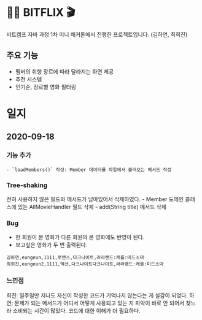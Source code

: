 # 👩‍💻 BITFLIX 🎬
비트캠프 자바 과정 1차 미니 해커톤에서 진행한 프로젝트입니다. (김하연, 최희진) 

## 주요 기능

- 멤버의 취향 장르에 따라 달라지는 화면 제공
- 추천 시스템
- 인기순, 장르별 영화 필터링

# 일지
## 2020-09-18

### 기능 추가
    - `loadMembers()` 작성: Member 데이터를 파일에서 불러오는 메서드 작성


### Tree-shaking
전혀 사용하지 않은 필드와 메서드가 남아있어서 삭제하였다.
    - Member 도메인 클래스에 있는 AllMovieHandler 필드 삭제
        - add(String title) 메서드 삭제

### Bug

- 한 회원이 본 영화가 다른 회원의 본 영화에도 반영이 된다.
- 보고싶은 영화가 두 번 출력된다.

```
김하연,eungeun,1111,로맨스,다크나이트,라라랜드:캐롤:미드소마
최희진,eungeun2,1111,액션,다크나이트다크나이트,라라랜드:캐롤:미드소마
```

### 느낀점
희진: 일주일만 지나도 자신이 작성한 코드가 기억나지 않는다는 게 실감이 되었다.
하연: 문제가 되는 메서드가 어디서 어떻게 사용되고 있는 지 파악이 바로 안 되어서 찾느라 소비되는 시간이 많았다. 코드에 대한 이해가 더 필요하다.

